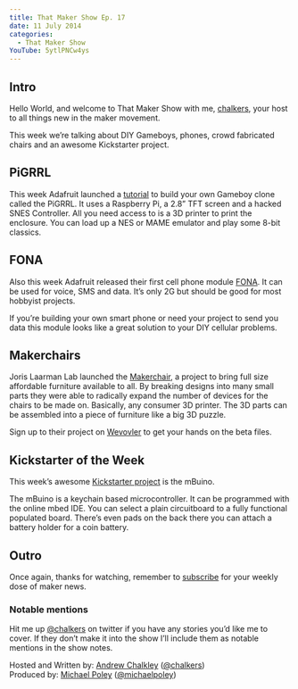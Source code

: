 ```yaml
---
title: That Maker Show Ep. 17
date: 11 July 2014
categories: 
  - That Maker Show
YouTube: 5ytlPNCw4ys
---
```

## Intro

Hello World, and welcome to That Maker Show with me, [chalkers](https://twitter.com/chalkers), your host to all things new in the maker movement.

This week we’re talking about DIY Gameboys, phones, crowd fabricated chairs and an awesome Kickstarter project.

## PiGRRL

This week Adafruit launched a [tutorial](https://learn.adafruit.com/pigrrl-raspberry-pi-gameboy?view=all) to build your own Gameboy clone called the PiGRRL. It uses a Raspberry Pi, a 2.8” TFT screen and a hacked SNES Controller. All you need access to is a 3D printer to print the enclosure. You can load up a NES or MAME emulator and play some 8-bit classics.


## FONA

Also this week Adafruit released their first cell phone module [FONA](https://learn.adafruit.com/adafruit-fona-mini-gsm-gprs-cellular-phone-module). It can be used for voice, SMS and data. It’s only 2G but should be good for most hobbyist projects.

If you’re building your own smart phone or need your project to send you data this module looks like a great solution to your DIY cellular problems.


## Makerchairs

Joris Laarman Lab launched the [Makerchair](http://bitsandparts.org), a project to bring full size affordable furniture available to all. By breaking designs into many small parts they were able to radically expand the number of devices for the chairs to be made on. Basically, any consumer 3D printer. The 3D parts can be assembled into a piece of furniture like a big 3D puzzle.

Sign up to their project on [Wevovler](https://www.wevolver.com/#/register/Bits_and_Parts) to get your hands on the beta files.

## Kickstarter of the Week

This week’s awesome [Kickstarter project](https://www.kickstarter.com/projects/1359959821/mbuino-a-programmable-mbed-keychain) is the mBuino.

The mBuino is a keychain based microcontroller. It can be programmed with the online mbed IDE. You can select a plain circuitboard to a fully functional populated board. There’s even pads on the back there you can attach a battery holder for a coin battery.

## Outro

Once again, thanks for watching, remember to [subscribe](http://www.youtube.com/user/thatmakershow) for your weekly dose of maker news. 

### Notable mentions
Hit me up [@chalkers](https://twitter.com/chalkers) on twitter if you have any stories you’d like me to cover. If they don’t make it into the show I’ll include them as notable mentions in the show notes.

Hosted and Written by: [Andrew Chalkley](http://forefront.io) ([@chalkers](https://twitter.com/chalkers))  
Produced by: [Michael Poley](http://michaelpoley.com) ([@michaelpoley](https://twitter.com/michaelpoley))